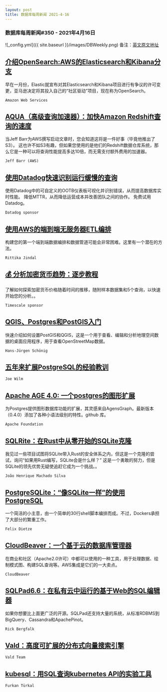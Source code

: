 ```yaml
---
layout: post
title: 数据库每周新闻 2021-4-16
---
```

### 数据库每周新闻#350 - 2021年4月16日
![_config.yml]({{ site.baseurl }}/images/DBWeekly.png)
备注：[英文原文地址](https://dbweekly.com/issues/350)


## [介绍OpenSearch:AWS的Elasticsearch和Kibana分支](https://dbweekly.com/link/106483/web)
早在一月份，Elastic就宣布对其Elasticsearch和Kibana项目进行有争议的许可变更，亚马逊决定将其投入自己的“社区驱动”项目，现在称为OpenSearch。

`Amazon Web Services`


## [AQUA（高级查询加速器）：加快Amazon Redshift查询的速度](https://dbweekly.com/link/106485/web)
当Jeff Barr为AWS撰写启动文章时，您会知道这将是一件好事（毕竟他推出了S3）。 这也许不如S3有趣，但如果您使用的是他们的Redshift数据仓库系统，那么它是一种可以将查询性能提高多达10倍，而无需支付额外费用的加速器。

`Jeff Barr (AWS)`


## [使用Datadog快速识别运行缓慢的查询](https://dbweekly.com/link/106487/web)
使用Datadog中的可自定义的OOTB仪表板可视化并识别错误，从而提高数据库实时性能。 降低MTTR，从而降低运营成本并改善团队之间的协作。 免费试用Datadog。

`Datadog sponsor`


## [使用AWS的端到端无服务器ETL编排](https://dbweekly.com/link/106494/web)
构建您的第一个端到端数据编排和数据管道可能会非常困难。这里有一个潜在的方法。

`Rittika Jindal`


## [💰 分析加密货币趋势：逐步教程](https://dbweekly.com/link/106495/web)
了解如何探索加密货币价格随着时间的推移，随附样本数据集和5个查询，以快速开始您的分析。。

`Timescale sponsor`


## [QGIS、Postgres和PostGIS入门](https://dbweekly.com/link/106496/web)
快速介绍如何设置PostGIS和QGIS，这是一个用于查看、编辑和分析地理空间数据的桌面应用程序，用于查看OpenStreetMap数据。

`Hans-Jürgen Schönig`


## [五年来扩展PostgreSQL的经验教训](https://dbweekly.com/link/106497/web)


`Joe Wilm`


## [Apache AGE 4.0: 一个postgres的图形扩展](https://dbweekly.com/link/106500/web)
为Postgres提供图形数据库功能的扩展，其灵感来自AgensGraph。最新版本（0.4.0）添加了各种小语法级别的特性。github 库。

`Apache Foundation`


## [SQLRite：在Rust中从零开始的SQLite克隆](https://dbweekly.com/link/106503/web)
我见过一些项目试图将SQLite带入Rust的安全体系之内，但这是一个克隆的尝试，询问“如果用Rust编写，SQLite会是什么样？” 这是一个勇敢的努力，但是SQLite的领先优势无疑使追赶它成为一个挑战。。

`João Henrique Machado Silva`


## [PostgreSQLite：“像SQLite一样”的使用PostgreSQL](https://dbweekly.com/link/106504/web)
一个简洁的小主意，由一个简单的30行shell脚本编排而成。不过，Dockers承担了大部分的繁重工作。

`Felix Dietze`


## [CloudBeaver：一个基于云的数据库管理器](https://dbweekly.com/link/106506/web)
在商业和社区（Apache2.0许可）中都可以使用的一种工具，用于处理数据、绘制模式图、构建SQL查询等。AWS集成是它们的一大卖点。

`CloudBeaver`


## [SQLPad6.6：在私有云中运行的基于Web的SQL编辑器](https://dbweekly.com/link/106507/web)
如果你想要比上面更广泛的开源。SQLPad还支持大量的系统，从标准RDBMS到BigQuery、Cassandra和ApachePinot。

`Rick Bergfalk`


## [Vald：高度可扩展的分布式向量搜索引擎](https://dbweekly.com/link/106508/web)

`Vald Team`


## [kubesql：用SQL查询kubernetes API的实验工具](https://dbweekly.com/link/106509/web)


`Furkan Türkal`
